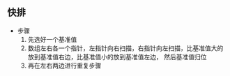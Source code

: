 ## 快排
 - 步骤
   1. 先选好一个基准值
   2. 数组左右各一个指针，左指针向右扫描，右指针向左扫描，比基准值大的放到基准值右边，比基准值小的放到基准值左边，
      然后基准值归位
   3. 再在左右两边进行重复步骤
